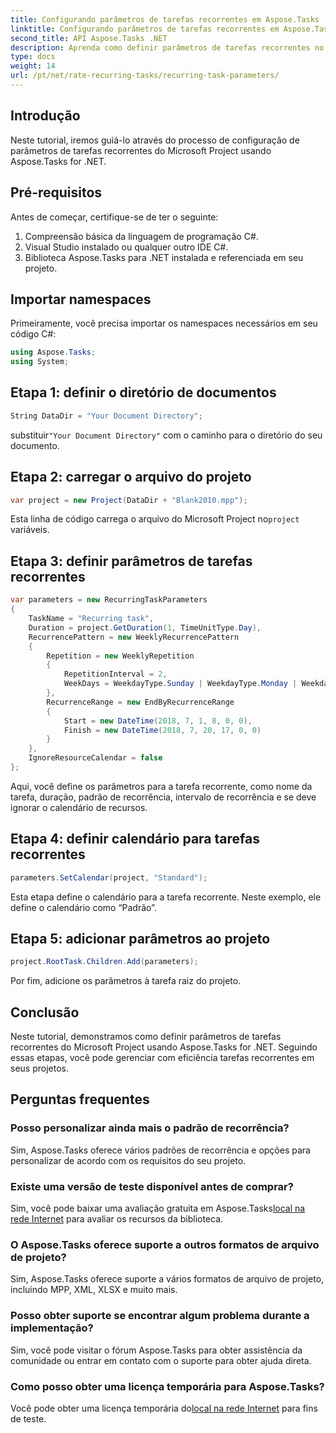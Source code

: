 ```yaml
---
title: Configurando parâmetros de tarefas recorrentes em Aspose.Tasks
linktitle: Configurando parâmetros de tarefas recorrentes em Aspose.Tasks
second_title: API Aspose.Tasks .NET
description: Aprenda como definir parâmetros de tarefas recorrentes no Microsoft Project usando Aspose.Tasks for .NET. Tutorial abrangente com guia passo a passo.
type: docs
weight: 14
url: /pt/net/rate-recurring-tasks/recurring-task-parameters/
---
```

## Introdução
Neste tutorial, iremos guiá-lo através do processo de configuração de parâmetros de tarefas recorrentes do Microsoft Project usando Aspose.Tasks for .NET.
## Pré-requisitos
Antes de começar, certifique-se de ter o seguinte:
1. Compreensão básica da linguagem de programação C#.
2. Visual Studio instalado ou qualquer outro IDE C#.
3. Biblioteca Aspose.Tasks para .NET instalada e referenciada em seu projeto.

## Importar namespaces
Primeiramente, você precisa importar os namespaces necessários em seu código C#:
```csharp
using Aspose.Tasks;
using System;

```
## Etapa 1: definir o diretório de documentos
```csharp
String DataDir = "Your Document Directory";
```
 substituir`"Your Document Directory"` com o caminho para o diretório do seu documento.
## Etapa 2: carregar o arquivo do projeto
```csharp
var project = new Project(DataDir + "Blank2010.mpp");
```
 Esta linha de código carrega o arquivo do Microsoft Project no`project` variáveis.
## Etapa 3: definir parâmetros de tarefas recorrentes
```csharp
var parameters = new RecurringTaskParameters
{
    TaskName = "Recurring task",
    Duration = project.GetDuration(1, TimeUnitType.Day),
    RecurrencePattern = new WeeklyRecurrencePattern
    {
        Repetition = new WeeklyRepetition
        {
            RepetitionInterval = 2,
            WeekDays = WeekdayType.Sunday | WeekdayType.Monday | WeekdayType.Friday
        },
        RecurrenceRange = new EndByRecurrenceRange
        {
            Start = new DateTime(2018, 7, 1, 8, 0, 0),
            Finish = new DateTime(2018, 7, 20, 17, 0, 0)
        }
    },
    IgnoreResourceCalendar = false
};
```
Aqui, você define os parâmetros para a tarefa recorrente, como nome da tarefa, duração, padrão de recorrência, intervalo de recorrência e se deve ignorar o calendário de recursos.
## Etapa 4: definir calendário para tarefas recorrentes
```csharp
parameters.SetCalendar(project, "Standard");
```
Esta etapa define o calendário para a tarefa recorrente. Neste exemplo, ele define o calendário como “Padrão”.
## Etapa 5: adicionar parâmetros ao projeto
```csharp
project.RootTask.Children.Add(parameters);
```
Por fim, adicione os parâmetros à tarefa raiz do projeto.

## Conclusão
Neste tutorial, demonstramos como definir parâmetros de tarefas recorrentes do Microsoft Project usando Aspose.Tasks for .NET. Seguindo essas etapas, você pode gerenciar com eficiência tarefas recorrentes em seus projetos.
## Perguntas frequentes
### Posso personalizar ainda mais o padrão de recorrência?
Sim, Aspose.Tasks oferece vários padrões de recorrência e opções para personalizar de acordo com os requisitos do seu projeto.
### Existe uma versão de teste disponível antes de comprar?
 Sim, você pode baixar uma avaliação gratuita em Aspose.Tasks[local na rede Internet](https://purchase.aspose.com/buy) para avaliar os recursos da biblioteca.
### O Aspose.Tasks oferece suporte a outros formatos de arquivo de projeto?
Sim, Aspose.Tasks oferece suporte a vários formatos de arquivo de projeto, incluindo MPP, XML, XLSX e muito mais.
### Posso obter suporte se encontrar algum problema durante a implementação?
Sim, você pode visitar o fórum Aspose.Tasks para obter assistência da comunidade ou entrar em contato com o suporte para obter ajuda direta.
### Como posso obter uma licença temporária para Aspose.Tasks?
 Você pode obter uma licença temporária do[local na rede Internet](https://purchase.aspose.com/temporary-license/) para fins de teste.
